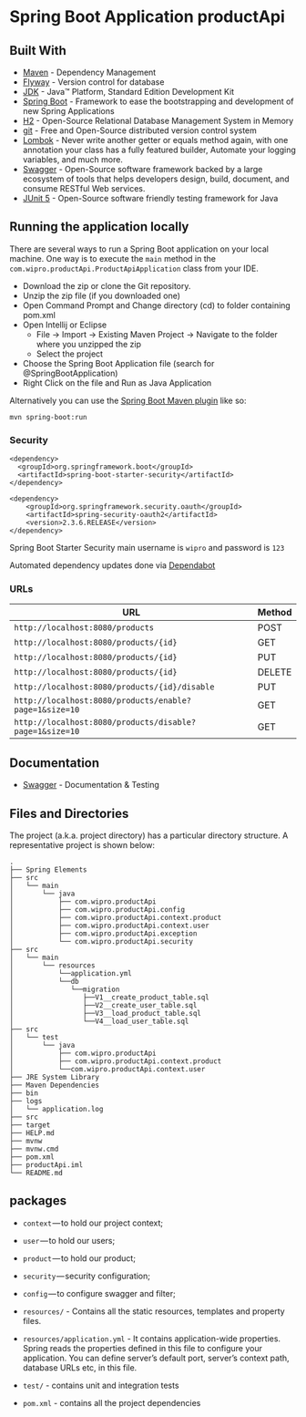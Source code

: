 # Spring Boot Application productApi

## Built With

* 	[Maven](https://maven.apache.org/) - Dependency Management
* 	[Flyway](https://flywaydb.org/) - Version control for database
* 	[JDK](http://www.oracle.com/technetwork/java/javase/downloads/jdk8-downloads-2133151.html) - Java™ Platform, Standard Edition Development Kit 
* 	[Spring Boot](https://spring.io/projects/spring-boot) - Framework to ease the bootstrapping and development of new Spring Applications
* 	[H2](https://www.h2database.com/html/main.html) - Open-Source Relational Database Management System in Memory
* 	[git](https://git-scm.com/) - Free and Open-Source distributed version control system 
* 	[Lombok](https://projectlombok.org/) - Never write another getter or equals method again, with one annotation your class has a fully featured builder, Automate your logging variables, and much more.
* 	[Swagger](https://swagger.io/) - Open-Source software framework backed by a large ecosystem of tools that helps developers design, build, document, and consume RESTful Web services.
* 	[JUnit 5](https://junit.org/junit5/) - Open-Source software friendly testing framework for Java
## Running the application locally

There are several ways to run a Spring Boot application on your local machine. One way is to execute the `main` method in the `com.wipro.productApi.ProductApiApplication` class from your IDE.

- Download the zip or clone the Git repository.
- Unzip the zip file (if you downloaded one)
- Open Command Prompt and Change directory (cd) to folder containing pom.xml
- Open Intellij or Eclipse 
   - File -> Import -> Existing Maven Project -> Navigate to the folder where you unzipped the zip
   - Select the project
- Choose the Spring Boot Application file (search for @SpringBootApplication)
- Right Click on the file and Run as Java Application

Alternatively you can use the [Spring Boot Maven plugin](https://docs.spring.io/spring-boot/docs/current/reference/html/build-tool-plugins-maven-plugin.html) like so:

```shell
mvn spring-boot:run
```

### Security

```
<dependency>
  <groupId>org.springframework.boot</groupId>
  <artifactId>spring-boot-starter-security</artifactId>
</dependency>

<dependency>
    <groupId>org.springframework.security.oauth</groupId>
    <artifactId>spring-security-oauth2</artifactId>
    <version>2.3.6.RELEASE</version>
</dependency>
```

Spring Boot Starter Security main username is `wipro` and password is `123`

Automated dependency updates done via [Dependabot](https://dependabot.com/)

### URLs

|  URL |  Method |
|----------|--------------|
|`http://localhost:8080/products`                                | POST |
|`http://localhost:8080/products/{id}`                           | GET | 
|`http://localhost:8080/products/{id}`                           | PUT | 
|`http://localhost:8080/products/{id}`                           | DELETE |
|`http://localhost:8080/products/{id}/disable`                   | PUT | 
|`http://localhost:8080/products/enable?page=1&size=10`          | GET | 
|`http://localhost:8080/products/disable?page=1&size=10`         | GET | 

## Documentation

* [Swagger](http://localhost:8080/swagger-ui.html) - Documentation & Testing

## Files and Directories

The project (a.k.a. project directory) has a particular directory structure. A representative project is shown below:

```
.
├── Spring Elements
├── src
│   └── main
│       └── java
│           ├── com.wipro.productApi
│           ├── com.wipro.productApi.config
│           ├── com.wipro.productApi.context.product
│           ├── com.wipro.productApi.context.user
│           ├── com.wipro.productApi.exception
│           └── com.wipro.productApi.security
├── src
│   └── main
│       └── resources
│           └──application.yml
│           └──db
│              └──migration
│                 ├──V1__create_product_table.sql
│                 ├──V2__create_user_table.sql
│                 ├──V3__load_product_table.sql
│                 └──V4__load_user_table.sql
├── src
│   └── test
│       └── java
│           ├── com.wipro.productApi
│           ├── com.wipro.productApi.context.product
│           └──com.wipro.productApi.context.user
├── JRE System Library
├── Maven Dependencies
├── bin
├── logs
│   └── application.log
├── src
├── target
├── HELP.md
├── mvnw
├── mvnw.cmd
├── pom.xml
├── productApi.iml
└── README.md
```

## packages

- `context` — to hold our project context;
- `user` — to hold our users;
- `product` — to hold our product;
- `security` — security configuration;
- `config` — to configure swagger and filter;

- `resources/` - Contains all the static resources, templates and property files.
- `resources/application.yml` - It contains application-wide properties. Spring reads the properties defined in this file to configure your application. You can define server’s default port, server’s context path, database URLs etc, in this file.

- `test/` - contains unit and integration tests

- `pom.xml` - contains all the project dependencies
